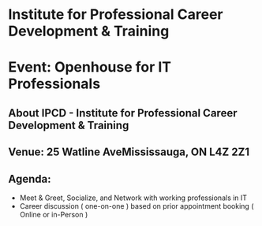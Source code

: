 # Institute for Professional Career Development & Training

# Event: Openhouse for IT Professionals

## About IPCD - Institute for Professional Career Development & Training

## Venue: 25 Watline AveMississauga, ON L4Z 2Z1

## Agenda:
- Meet & Greet, Socialize, and Network with working professionals in IT
- Career discussion ( one-on-one ) based on prior appointment booking ( Online or in-Person )

